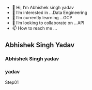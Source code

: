 - 👋 Hi, I’m Abhishek singh yadav
- 👀 I’m interested in ...Data Engineering
- 🌱 I’m currently learning ...GCP
- 💞️ I’m looking to collaborate on ...API
- 📫 How to reach me ...
## Abhishek Singh Yadav

### Abhishek Singh yadav
<!---
yadav8327/yadav8327 is a ✨ special ✨ repository because its `README.md` (this file) appears on your GitHub profile.
You can click the Preview link to take a look at your changes.
--->
### yadav
Step01